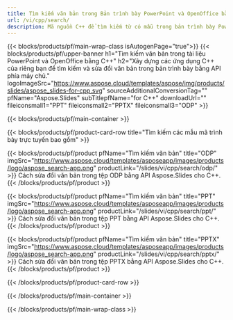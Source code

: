 ```yaml
---
title: Tìm kiếm văn bản trong Bản trình bày PowerPoint và OpenOffice bằng C++
url: /vi/cpp/search/
description: Mã nguồn C++ để tìm kiếm từ có mẫu trong bản trình bày PowerPoint và OpenOffice™
---
```


{{< blocks/products/pf/main-wrap-class isAutogenPage="true">}}
{{< blocks/products/pf/upper-banner h1="Tìm kiếm văn bản trong tài liệu PowerPoint và OpenOffice bằng C++" h2="Xây dựng các ứng dụng C++ của riêng bạn để tìm kiếm và sửa đổi văn bản trong bản trình bày bằng API phía máy chủ." logoImageSrc="https://www.aspose.cloud/templates/aspose/img/products/slides/aspose_slides-for-cpp.svg" sourceAdditionalConversionTag="" pfName="Aspose.Slides" subTitlepfName="for C++" downloadUrl="" fileiconsmall1="PPT" fileiconsmall2="PPTX" fileiconsmall3="ODP" >}}

{{< blocks/products/pf/main-container >}}

{{< blocks/products/pf/product-card-row title="Tìm kiếm các mẫu mã trình bày trực tuyến bao gồm" >}}

{{< blocks/products/pf/product pfName="Tìm kiếm văn bản" title="ODP" imgSrc="https://www.aspose.cloud/templates/asposeapp/images/products/logo/aspose_search-app.png" productLink="/slides/vi/cpp/search/odp/" >}}
Cách sửa đổi văn bản trong tệp ODP bằng API Aspose.Slides cho C++.
{{< /blocks/products/pf/product >}}

{{< blocks/products/pf/product pfName="Tìm kiếm văn bản" title="PPT" imgSrc="https://www.aspose.cloud/templates/asposeapp/images/products/logo/aspose_search-app.png" productLink="/slides/vi/cpp/search/ppt/" >}}
Cách sửa đổi văn bản trong tệp PPT bằng API Aspose.Slides cho C++.
{{< /blocks/products/pf/product >}}

{{< blocks/products/pf/product pfName="Tìm kiếm văn bản" title="PPTX" imgSrc="https://www.aspose.cloud/templates/asposeapp/images/products/logo/aspose_search-app.png" productLink="/slides/vi/cpp/search/pptx/" >}}
Cách sửa đổi văn bản trong tệp PPTX bằng API Aspose.Slides cho C++.
{{< /blocks/products/pf/product >}}



{{< /blocks/products/pf/product-card-row >}}

{{< /blocks/products/pf/main-container >}}
    
{{< /blocks/products/pf/main-wrap-class >}}